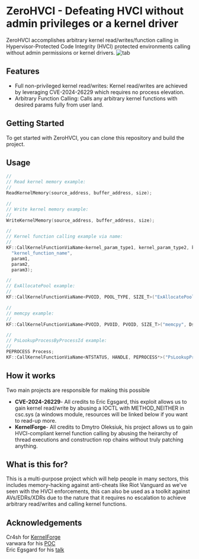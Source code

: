 
<h1 align="left">
  ZeroHVCI - Defeating HVCI without admin privileges or a kernel driver
</h1>

ZeroHVCI accomplishes arbitrary kernel read/writes/function calling in Hypervisor-Protected Code Integrity (HVCI) protected environments calling without admin permissions or kernel drivers.
<img src="https://i.imgur.com/LE46Isc.png" alt="tab">
<h2>Features</h2>
<ul>
  <li>Full non-privileged kernel read/writes: Kernel read/writes are achieved by leveraging CVE-2024-26229 which requires no process elevation.</li>
  <li>Arbitrary Function Calling: Calls any arbitrary kernel functions with desired params fully from user land.</li>
</ul>

<h2>Getting Started</h2>
<p>To get started with ZeroHVCI, you can clone this repository and build the project.</p>
<h2>Usage</h2>

```C++
//
// Read kernel memory example:
//
ReadKernelMemory(source_address, buffer_address, size);
```

```C++
//
// Write kernel memory example:
//
WriteKernelMemory(source_address, buffer_address, size);
```

```C++
//
// Kernel function calling example via name:
//
KF::CallKernelFunctionViaName<kernel_param_type1, kernel_param_type2, kernel_param_type3>(
  "kernel_function_name",
  param1,
  param2,
  param3);
```

```C++
//
// ExAllocatePool example:
//
KF::CallKernelFunctionViaName<PVOID, POOL_TYPE, SIZE_T>("ExAllocatePool", PoolType, Size);
```

```C++
//
// memcpy example:
//
KF::CallKernelFunctionViaName<PVOID, PVOID, PVOID, SIZE_T>("memcpy", Dst, Src, Size);
```

```C++
//
// PsLookupProcessByProcessId example:
//
PEPROCESS Process;
KF::CallKernelFunctionViaName<NTSTATUS, HANDLE, PEPROCESS*>("PsLookupProcessByProcessId", ProcessHandle, &Process);
```

<h2>How it works</h2>
<p>Two main projects are responsible for making this possible</p>
<ul>
  <li> <b>CVE-2024-26229</b>- All credits to Eric Egsgard, this exploit allows us to gain kernel read/write by abusing a IOCTL with METHOD_NEITHER in csc.sys (a windows module, resources will be linked below if you want to read-up more.</li>
  <li> <b>KernelForge</b>- All credits to Dmytro Oleksiuk, his project allows us to gain HVCI-compliant kernel function calling by abusing the heirarchy of thread executions and construction rop chains without truly patching anything.</li>
</ul>


<h2>What is this for?</h2>
<p>This is a multi-purpose project which will help people in many sectors, this includes memory-hacking against anti-cheats like Riot Vanguard as we've seen with the HVCI enforcements, this can also be used as a toolkit against AVs/EDRs/XDRs due to the nature that it requires no escalation to
achieve arbitrary read/writes and calling kernel functions.</p>

<h2>Acknowledgements</h2>

Cr4sh for [KernelForge](https://github.com/Cr4sh/KernelForge)<br>
varwara for his [POC](https://github.com/varwara/CVE-2024-26229)<br>
Eric Egsgard for his [talk](https://www.youtube.com/watch?v=2eHsnZ4BeDI)
